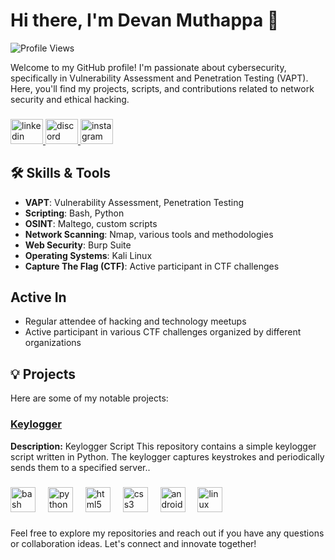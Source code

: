 # Hi there, I'm Devan Muthappa 👋

![Profile Views](https://komarev.com/ghpvc/?username=yourusername&color=blueviolet)

Welcome to my GitHub profile! I'm passionate about cybersecurity, specifically in Vulnerability Assessment and Penetration Testing (VAPT). Here, you'll find my projects, scripts, and contributions related to network security and ethical hacking.


###

<div align="left">
  <a href="https://www.linkedin.com/in/devan-muthappa-mr-8b2115253/" target="_blank">
    <img src="https://raw.githubusercontent.com/maurodesouza/profile-readme-generator/master/src/assets/icons/social/linkedin/default.svg" width="52" height="40" alt="linkedin logo"  />
  </a>
  <a href="https://discord.com/devxn06" target="_blank">
    <img src="https://raw.githubusercontent.com/maurodesouza/profile-readme-generator/master/src/assets/icons/social/discord/default.svg" width="52" height="40" alt="discord logo"  />
  </a>
  <a href="https://www.instagram.com/devan.muthappa" target="_blank">
    <img src="https://raw.githubusercontent.com/maurodesouza/profile-readme-generator/master/src/assets/icons/social/instagram/default.svg" width="52" height="40" alt="instagram logo"  />
  </a>
</div>

###

## 🛠 Skills & Tools

- **VAPT**: Vulnerability Assessment, Penetration Testing
- **Scripting**: Bash, Python
- **OSINT**: Maltego, custom scripts
- **Network Scanning**: Nmap, various tools and methodologies
- **Web Security**: Burp Suite
- **Operating Systems**: Kali Linux
- **Capture The Flag (CTF)**: Active participant in CTF challenges

 
##  Active In

- Regular attendee of hacking and technology meetups
- Active participant in various CTF challenges organized by different organizations


## 💡 Projects

Here are some of my notable projects:

### [Keylogger](https://github.com/Dxvan06/Keylogger.git)
**Description:** Keylogger Script This repository contains a simple keylogger script written in Python. The keylogger captures keystrokes and periodically sends them to a specified server..



###

<div align="left">
  <img src="https://cdn.jsdelivr.net/gh/devicons/devicon/icons/bash/bash-original.svg" height="40" alt="bash logo"  />
  <img width="12" />
  <img src="https://cdn.jsdelivr.net/gh/devicons/devicon/icons/python/python-original.svg" height="40" alt="python logo"  />
  <img width="12" />
  <img src="https://cdn.jsdelivr.net/gh/devicons/devicon/icons/html5/html5-original.svg" height="40" alt="html5 logo"  />
  <img width="12" />
  <img src="https://cdn.jsdelivr.net/gh/devicons/devicon/icons/css3/css3-original.svg" height="40" alt="css3 logo"  />
  <img width="12" />
  <img src="https://cdn.jsdelivr.net/gh/devicons/devicon/icons/android/android-original.svg" height="40" alt="android logo"  />
  <img width="12" />
  <img src="https://cdn.jsdelivr.net/gh/devicons/devicon/icons/linux/linux-original.svg" height="40" alt="linux logo"  />
</div>

###

Feel free to explore my repositories and reach out if you have any questions or collaboration ideas. Let's connect and innovate together!




